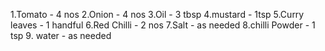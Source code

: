1.Tomato        - 4 nos
2.Onion         - 4 nos
3.Oil           - 3 tbsp
4.mustard       - 1tsp
5.Curry leaves  - 1 handful
6.Red Chilli    - 2 nos
7.Salt          - as needed
8.chilli Powder - 1 tsp
9. water        - as needed